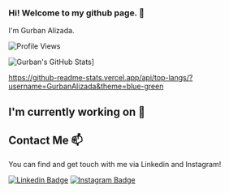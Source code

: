 ### Hi! Welcome to my github page. 👋
I'm Gurban Alizada.

![Profile Views](https://komarev.com/ghpvc/?username=GurbanAlizada)



![Gurban's GitHub Stats](https://github-readme-stats.vercel.app/api?username=GurbanAlizada&theme=blue-green)]


https://github-readme-stats.vercel.app/api/top-langs/?username=GurbanAlizada&theme=blue-green


<!--
**GurbanAlizada/GurbanAlizada** is a ✨ _special_ ✨ repository because its `README.md` (this file) appears on your GitHub profile.



Here are some ideas to get you started:

- 🔭 I’m currently working on ...
- 🌱 I’m currently learning ...
- 👯 I’m looking to collaborate on ...
- 🤔 I’m looking for help with ...
- 💬 Ask me about ...
- 📫 How to reach me: ...
- 😄 Pronouns: ...
- ⚡ Fun fact: ...
-->

## I'm currently working on 🔭


## Contact Me 📫

You can find and get touch with me via Linkedin and Instagram!

[![Linkedin Badge](https://img.shields.io/badge/gurbanalizada-follow%20on%20linkedin-blue?style=for-the-badge&logo=linkedin)](https://linkedin.com/in/gurban-alizada-232664213)
[![Instagram Badge](https://img.shields.io/badge/gurbanalizada10-follow%20on%20instagram-blue?style=for-the-badge&logo=instagram)](https://instagram.com/gurbanalizada10/)
